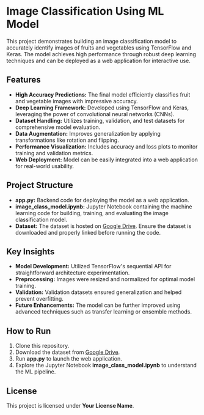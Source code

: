 <!DOCTYPE html>
<html lang="en">
<head>
    <meta charset="UTF-8">
    <meta name="viewport" content="width=device-width, initial-scale=1.0">
    
</head>
<body>
    <h1>Image Classification Using ML Model</h1>
    <p>
        This project demonstrates building an image classification model to accurately identify images of fruits and vegetables using TensorFlow and Keras. 
        The model achieves high performance through robust deep learning techniques and can be deployed as a web application for interactive use.
    </p>
    <h2>Features</h2>
    <ul>
        <li><b>High Accuracy Predictions:</b> The final model efficiently classifies fruit and vegetable images with impressive accuracy.</li>
        <li><b>Deep Learning Framework:</b> Developed using TensorFlow and Keras, leveraging the power of convolutional neural networks (CNNs).</li>
        <li><b>Dataset Handling:</b> Utilizes training, validation, and test datasets for comprehensive model evaluation.</li>
        <li><b>Data Augmentation:</b> Improves generalization by applying transformations like rotation and flipping.</li>
        <li><b>Performance Visualization:</b> Includes accuracy and loss plots to monitor training and validation metrics.</li>
        <li><b>Web Deployment:</b> Model can be easily integrated into a web application for real-world usability.</li>
    </ul>
    <h2>Project Structure</h2>
    <ul>
        <li><b>app.py:</b> Backend code for deploying the model as a web application.</li>
        <li><b>image_class_model.ipynb:</b> Jupyter Notebook containing the machine learning code for building, training, and evaluating the image classification model.</li>
        <li><b>Dataset:</b> The dataset is hosted on <a href="#">Google Drive</a>. Ensure the dataset is downloaded and properly linked before running the code.</li>
    </ul>
    <h2>Key Insights</h2>
    <ul>
        <li><b>Model Development:</b> Utilized TensorFlow's sequential API for straightforward architecture experimentation.</li>
        <li><b>Preprocessing:</b> Images were resized and normalized for optimal model training.</li>
        <li><b>Validation:</b> Validation datasets ensured generalization and helped prevent overfitting.</li>
        <li><b>Future Enhancements:</b> The model can be further improved using advanced techniques such as transfer learning or ensemble methods.</li>
    </ul>
    <h2>How to Run</h2>
    <ol>
        <li>Clone this repository.</li>
        <li>Download the dataset from <a href="#">Google Drive</a>.</li>
        <li>Run <b>app.py</b> to launch the web application.</li>
        <li>Explore the Jupyter Notebook <b>image_class_model.ipynb</b> to understand the ML pipeline.</li>
    </ol>
    <h2>License</h2>
    <p>
        This project is licensed under <b>Your License Name</b>.
    </p>
</body>
</html>
